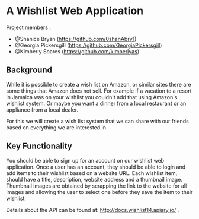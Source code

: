 # A Wishlist Web Application
Project members : 
* @Shanice Bryan (https://github.com/0shanAbry1)
* @Georgia Pickersgill (https://github.com/GeorgiaPickersgill)
* @Kimberly Soares (https://github.com/kimberlyas)

## Background
While it is possible to create a wish list on Amazon, or similar sites there are
some things that Amazon does not sell. For example if a vacation to a resort in
Jamaica was on your wishlist you couldn't add that using Amazon's wishlist
system. Or maybe you want a dinner from a local restaurant or an appliance
from a local dealer.

For this we will create a wish list system that we can share with our friends
based on everything we are interested in.

## Key Functionality
You should be able to sign up for an account on our wishlist web application.
Once a user has an account, they should be able to login and add items to their
wishlist based on a website URL. Each wishlist item, should have a title,
description, website address and a thumbnail image. Thumbnail images are
obtained by scrapping the link to the website for all images and allowing the user
to select one before they save the item to their wishlist.

Details about the API can be found at: http://docs.wishlist14.apiary.io/ .